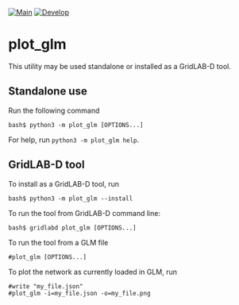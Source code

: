 [![Main](https://github.com/dchassin/plot_glm/actions/workflows/main.yml/badge.svg)](https://github.com/dchassin/plot_glm/actions/workflows/main.yml)
[![Develop](https://github.com/dchassin/plot_glm/actions/workflows/develop.yml/badge.svg)](https://github.com/dchassin/plot_glm/actions/workflows/develop.yml)

# plot_glm

This utility may be used standalone or installed as a GridLAB-D tool.

## Standalone use

Run the following command

~~~
bash$ python3 -m plot_glm [OPTIONS...]
~~~

For help, run `python3 -m plot_glm help`.

## GridLAB-D tool

To install as a GridLAB-D tool, run

~~~
bash$ python3 -m plot_glm --install
~~~

To run the tool from GridLAB-D command line:

~~~
bash$ gridlabd plot_glm [OPTIONS...]
~~~

To run the tool from a GLM file

~~~
#plot_glm [OPTIONS...]
~~~

To plot the network as currently loaded in GLM, run

~~~
#write "my_file.json"
#plot_glm -i=my_file.json -o=my_file.png
~~~
